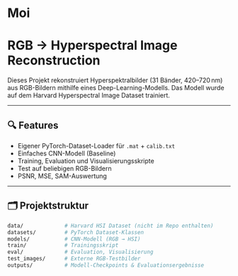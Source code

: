 # Moi

# RGB → Hyperspectral Image Reconstruction

Dieses Projekt rekonstruiert Hyperspektralbilder (31 Bänder, 420–720 nm) aus RGB-Bildern mithilfe eines Deep-Learning-Modells. Das Modell wurde auf dem Harvard Hyperspectral Image Dataset trainiert.

---

## 🔍 Features

- Eigener PyTorch-Dataset-Loader für `.mat` + `calib.txt`
- Einfaches CNN-Modell (Baseline)
- Training, Evaluation und Visualisierungsskripte
- Test auf beliebigen RGB-Bildern
- PSNR, MSE, SAM-Auswertung

---

## 🗂️ Projektstruktur

```bash
data/             # Harvard HSI Dataset (nicht im Repo enthalten)
datasets/         # PyTorch Dataset-Klassen
models/           # CNN-Modell (RGB → HSI)
train/            # Trainingsskript
eval/             # Evaluation, Visualisierung
test_images/      # Externe RGB-Testbilder
outputs/          # Modell-Checkpoints & Evaluationsergebnisse
